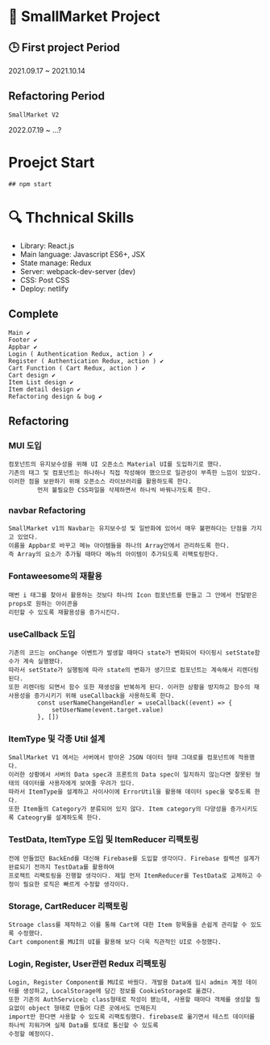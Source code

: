 # 📖 SmallMarket Project

## :clock3: First project Period

2021.09.17 ~ 2021.10.14

## Refactoring Period

`SmallMarket V2`

2022.07.19 ~ ...?

# Proejct Start

```
## npm start
```

# :mag: Thchnical Skills

-   Library: React.js
-   Main language: Javascript ES6+, JSX
-   State manage: Redux
-   Server: webpack-dev-server (dev)
-   CSS: Post CSS
-   Deploy: netlify

## Complete

```
Main ✔
Footer ✔
Appbar ✔
Login ( Authentication Redux, action ) ✔
Register ( Authentication Redux, action ) ✔
Cart Function ( Cart Redux, action ) ✔
Cart design ✔
Item List design ✔
Item detail design ✔
Refactoring design & bug ✔
```

## Refactoring

### MUI 도입

```
컴포넌트의 유지보수성을 위해 UI 오픈소스 Material UI를 도입하기로 했다.
기존의 태그 및 컴포넌트는 하나하나 직접 작성해야 했으므로 일관성이 부족한 느낌이 있었다.
이러한 점을 보완하기 위해 오픈소스 라이브러리를 활용하도록 한다.
        먼저 불필요한 CSS파일을 삭제하면서 하나씩 바꿔나가도록 한다.
```

### navbar Refactoring

```
SmallMarket v1의 Navbar는 유지보수성 및 일반화에 있어서 매우 불편하다는 단점을 가지고 있었다.
이름을 Appbar로 바꾸고 메뉴 아이템들을 하나의 Array안에서 관리하도록 한다.
즉 Array의 요소가 추가될 때마다 메뉴의 아이템이 추가되도록 리팩토링한다.
```

### Fontaweesome의 재활용

```
매번 i 태그를 찾아서 활용하는 것보다 하나의 Icon 컴포넌트를 만들고 그 안에서 전달받은 props로 원하는 아이콘을
리턴할 수 있도록 재활용성을 증가시킨다.
```

### useCallback 도입

```
기존의 코드는 onChange 이벤트가 발생할 때마다 state가 변화되어 타이핑시 setState함수가 계속 실행됐다.
따라서 setState가 실행됨에 따라 state의 변화가 생기므로 컴포넌트는 계속해서 리렌더링 된다.
또한 리렌더링 되면서 함수 또한 재생성을 반복하게 된다. 이러한 상황을 방지하고 함수의 재사용성을 증가시키기 위해 useCallback을 사용하도록 한다.
    	const userNameChangeHandler = useCallback((event) => {
            setUserName(event.target.value)
        }, [])
```

### ItemType 및 각종 Util 설계

```
SmallMarket V1 에서는 서버에서 받아온 JSON 데이터 형태 그대로를 컴포넌트에 적용했다.
이러한 상황에서 서버의 Data spec과 프론트의 Data spec이 일치하지 않는다면 잘못된 형태의 데이터를 사용자에게 보여줄 우려가 있다.
따라서 ItemType을 설계하고 사이사이에 ErrorUtil을 활용해 데이터 spec을 맞추도록 한다.
또한 Item들의 Category가 분류되어 있지 않다. Item category의 다양성을 증가시키도록 Cateogry를 설계하도록 한다.
```

### TestData, ItemType 도입 및 ItemReducer 리팩토링

```
전에 만들었던 BackEnd를 대신해 Firebase를 도입할 생각이다. Firebase 컬렉션 설계가 완료되기 전까지 TestData를 활용하여
프로젝트 리팩토링을 진행할 생각이다. 제일 먼저 ItemReducer를 TestData로 교체하고 수정이 필요한 로직은 빠르게 수정할 생각이다.
```

### Storage, CartReducer 리팩토링

```
Stroage class를 제작하고 이를 통해 Cart에 대한 Item 항목들을 손쉽게 관리할 수 있도록 수정했다.
Cart component를 MUI의 UI를 활용해 보다 더욱 직관적인 UI로 수정했다.
```

### Login, Register, User관련 Redux 리팩토링

```
Login, Register Component를 MUI로 바꿨다. 개발용 Data에 임시 admin 계정 데이터를 생성하고, LocalStorage에 담긴 정보를 CookieStorage로 옮겼다.
또한 기존의 AuthService는 class형태로 작성이 됐는데, 사용할 때마다 객체를 생성할 필요없이 object 형태로 만들어 다른 곳에서도 언제든지
import만 한다면 사용할 수 있도록 리팩토링했다. firebase로 옮기면서 테스트 데이터를 하나씩 지워가며 실제 Data를 토대로 통신할 수 있도록
수정할 예정이다.
```

